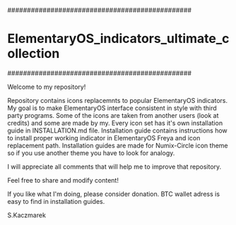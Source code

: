 ###############################################
# ElementaryOS_indicators_ultimate_collection #
###############################################

Welcome to my repository!

Repository contains icons replacemnts to popular ElementaryOS indicators. My goal is to make ElementaryOS interface consistent in style with third party programs. Some of the icons are taken from another users (look at credits) and some are made by my. Every icon set has it's own installation guide in INSTALLATION.md file. Installation guide contains instructions how to install proper working indicator in ElementaryOS Freya and icon replacement path. Installation guides are made for Numix-Circle icon theme so if you use another theme you have to look for analogy.

I will appreciate all comments that will help me to improve that repository.

Feel free to share and modify content!

If you like what I'm doing, please consider donation. BTC wallet adress is easy to find in installation guides.

S.Kaczmarek
